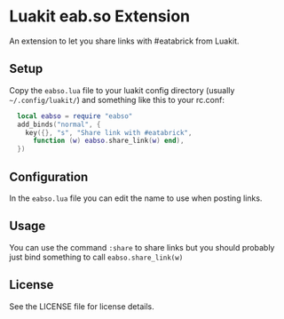 Luakit eab.so Extension
=======================

An extension to let you share links with #eatabrick from Luakit.

Setup
-----

Copy the `eabso.lua` file to your luakit config directory (usually
`~/.config/luakit/`) and something like this to your rc.conf:

```lua
  local eabso = require "eabso"
  add_binds("normal", {
    key({}, "s", "Share link with #eatabrick",
      function (w) eabso.share_link(w) end),
  })
```

Configuration
-------------

In the `eabso.lua` file you can edit the name to use when posting links.

Usage
-----

You can use the command `:share` to share links but you should probably just
bind something to call `eabso.share_link(w)`

License
-------

See the LICENSE file for license details.

